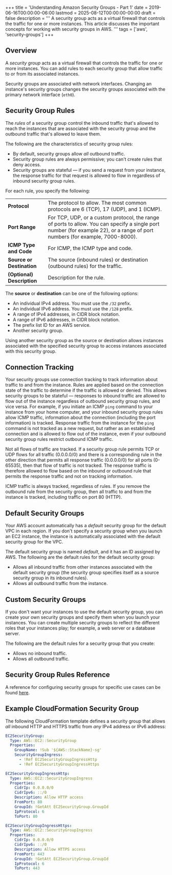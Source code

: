 +++
title = 'Understanding Amazon Security Groups - Part 1'
date = 2019-06-16T00:00:00-06:00
lastmod = 2025-08-12T00:00:00-00:00
draft = false
description = '''
A security group acts as a virtual firewall that controls the traffic for one
or more instances. This article discusses the important concepts for working
with security groups in AWS.
'''
tags = ['aws', 'security-groups']
+++

## Overview

A *security group* acts as a virtual firewall that controls the traffic for one
or more instances. You can add rules to each security group that allow traffic
to or from its associated instances.

Security groups are associated with network interfaces. Changing an instance's
security groups changes the security groups associated with the primary network
interface (`eth0`).

## Security Group Rules

The *rules* of a security group control the inbound traffic that's allowed to
reach the instances that are associated with the security group and the
outbound traffic that's allowed to leave them.

The following are the characteristics of security group rules:

- By default, security groups allow *all* outbound traffic.
- Security group rules are always permissive; you can't create rules that deny
  access.
- Security groups are stateful — if you send a request from your instance, the
  response traffic for that request is allowed to flow in regardless of inbound
  security group rules.

For each rule, you specify the following:

|   |   |
|---|---|
| **Protocol** | The protocol to allow. The most common protocols are 6 (TCP), 17 (UDP), and 1 (ICMP). |
| **Port Range** | For TCP, UDP, or a custom protocol, the range of ports to allow. You can specify a single port number (for example 22), or a range of port numbers (for example, 7000-8000). |
| **ICMP Type and Code** | For ICMP, the ICMP type and code. |
| **Source or Destination**  | The source (inbound rules) or destination (outbound rules) for the traffic. |
| **(Optional) Description** | Description for the rule. |

The **source** or **destination** can be one of the following options:
- An individual IPv4 address. You must use the `/32` prefix.
- An individual IPv6 address. You must use the `/128` prefix.
- A range of IPv4 addresses, in CIDR block notation.
- A range of IPv6 addresses, in CIDR block notation.
- The prefix list ID for an AWS service.
- Another security group.

Using another security group as the source or destination allows instances
associated with the specified security group to access instances associated
with this security group.

## Connection Tracking

Your security groups use connection tracking to track information about traffic
to and from the instance. Rules are applied based on the connection state of
the traffic to determine if the traffic is allowed or denied. This allows
security groups to be stateful — responses to inbound traffic are allowed to
flow out of the instance regardless of outbound security group rules, and vice
versa. For example, if you initiate an ICMP `ping` command to your instance
from your home computer, and your inbound security group rules allow ICMP
traffic, information about the connection (including the port information) is
tracked. Response traffic from the instance for the `ping` command is not
tracked as a new request, but rather as an established connection and is
allowed to flow out of the instance, even if your outbound security group rules
restrict outbound ICMP traffic.

Not all flows of traffic are tracked. If a security group rule permits TCP or
UDP flows for all traffic (0.0.0.0/0) and there is a corresponding rule in the
other direction that permits all response traffic (0.0.0.0/0) for all ports
(0-65535), then that flow of traffic is not tracked. The response traffic is
therefore allowed to flow based on the inbound or outbound rule that permits
the response traffic and not on tracking information.

ICMP traffic is always tracked, regardless of rules. If you remove the outbound
rule from the security group, then all traffic to and from the instance is
tracked, including traffic on port 80 (HTTP).

## Default Security Groups

Your AWS account automatically has a *default* security group for the default
VPC in each region. If you don't specify a security group when you launch an
EC2 instance, the instance is automatically associated with the default
security group for the VPC.

The default security group is named *default*, and it has an ID assigned by
AWS. The following are the default rules for the default security group:
- Allows all inbound traffic from other instances associated with the default
  security group (the security group specifies itself as a source security
  group in its inbound rules).
- Allows all outbound traffic from the instance.

## Custom Security Groups

If you don't want your instances to use the default security group, you can
create your own security groups and specify them when you launch your
instances. You can create multiple security groups to reflect the different
roles that your instances play; for example, a web server or a database server.

The following are the default rules for a security group that you create:
- Allows no inbound traffic.
- Allows all outbound traffic.

## Security Group Rules Reference

A reference for configuring security groups for specific use cases can be found
[here][here].

## Example CloudFormation Security Group

The following CloudFormation template defines a security group that allows
*all* inbound HTTP and HTTPS traffic from *any* IPv4 address or IPv6 address:

```yaml
EC2SecurityGroup:
  Type: AWS::EC2::SecurityGroup
  Properties:
    GroupName: !Sub '${AWS::StackName}-sg'
    SecurityGroupIngress:
      - !Ref EC2SecurityGroupIngressHttp
      - !Ref EC2SecurityGroupIngressHttps

EC2SecurityGroupIngressHttp:
  Type: AWS::EC2::SecurityGroupIngress
  Properties:
    CidrIp: 0.0.0.0/0
    CidrIpv6: ::/0
    Description: Allow HTTP access
    FromPort: 80
    GroupId: !GetAtt EC2SecurityGroup.GroupId
    IpProtocol: 6
    ToPort: 80

EC2SecurityGroupIngressHttps:
  Type: AWS::EC2::SecurityGroupIngress
  Properties:
    CidrIp: 0.0.0.0/0
    CidrIpv6: ::/0
    Description: Allow HTTPS access
    FromPort: 443
    GroupId: !GetAtt EC2SecurityGroup.GroupId
    IpProtocol: 6
    ToPort: 443
```

[here]: https://docs.aws.amazon.com/AWSEC2/latest/UserGuide/security-group-rules-reference.html
